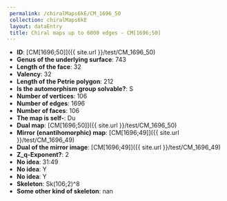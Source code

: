 ```yaml
--- 
 permalink: /chiralMaps6kE/CM_1696_50 
 collection: chiralMaps6kE
 layout: dataEntry
 title: Chiral maps up to 6000 edges - CM[1696;50]
---
```


- **ID**: [CM[1696;50]]({{ site.url }}/test/CM_1696_50)
- **Genus of the underlying surface**: 743
- **Length of the face**: 32
- **Valency**: 32
- **Length of the Petrie polygon**: 212
- **Is the automorphism group solvable?**: S
- **Number of vertices**: 106
- **Number of edges**: 1696
- **Number of faces**: 106
- **The map is self-**: Du
- **Dual map**: [CM[1696;50]]({{ site.url }}/test/CM_1696_50)
- **Mirror (enantihomorphic) map**: [CM[1696;49]]({{ site.url }}/test/CM_1696_49)
- **Dual of the mirror image**: [CM[1696;49]]({{ site.url }}/test/CM_1696_49)
- **Z_q-Exponent?**: 2
- **No idea**:  31:49
- **No idea**: Y
- **No idea**: Y
- **Skeleton**: Sk(106;2)^8
- **Some other kind of skeleton**: nan
